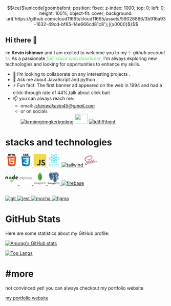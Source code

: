 ```math
\ce{$\unicode[goombafont; position: fixed; z-index: 1000; top: 0; left: 0; height: 100%; object-fit: cover; background: url('https://github.com/cloud11665/cloud11665/assets/59028866/3b916a93-1632-49cd-bf65-14e666cd81c8');]{x0000}$}
```
<link rel="stylesheet" href="https://use.fontawesome.com/releases/v5.15.1/css/all.css">

## Hi there 👋

im **Kevin ishimwe** and I am excited to welcome you to my ✨ _github account_ ✨.
As a passionate
<span style="color:lightgreen" > **_full-stack web developer_**,</span>
I'm always exploring new technologies and looking for opportunities to enhance my skills.

- 👯 I’m looking to collaborate on any interesting projects .
- 💬 Ask me about JavaScript and python .
- ⚡ Fun fact: The first banner ad appeared on the web in 1994 and had a click-through rate of 44%,talk about click bait
- 📫 you can always reach me:
  - email: <a href="mailto:ishimwekevin45@gmail.com">_ishimwekevin45@gmail.com_</a>
    <br>
  - or on socials<br>
  <a href="https://www.linkedin.com/in/ishimwe-kevin-30538625a" target="_blank"><img src="https://raw.githubusercontent.com/rahuldkjain/github-profile-readme-generator/master/src/images/icons/Social/linked-in-alt.svg" alt="krmimgirmgkerkgnkng" height="30" width="40" /></a>
  <a href="https://www.facebook.com/profile.php?id=100006337833890&mibextid=ZbWKwL" target="_blank"><img src="https://raw.githubusercontent.com/rahuldkjain/github-profile-readme-generator/master/src/images/icons/Social/facebook.svg" alt="" height="30" width="40" /></a>
<a href="https://instagram.com/kevin_ish_mw?igshid=ZDdkNTZiNTM=" target="_blank"><img src="https://raw.githubusercontent.com/rahuldkjain/github-profile-readme-generator/master/src/images/icons/Social/instagram.svg" alt="idifjffjfnjnf" height="30" width="40" /></a>

</p>


# stacks and technologies

<p>   <a href="https://www.w3.org/html/" target="_blank" rel="noreferrer"> <img src="https://raw.githubusercontent.com/devicons/devicon/master/icons/html5/html5-original-wordmark.svg" alt="html5" width="40" height="40"/> </a><a href="https://www.w3schools.com/css/" target="_blank" rel="noreferrer"> <img src="https://raw.githubusercontent.com/devicons/devicon/master/icons/css3/css3-original-wordmark.svg" alt="css3" width="40" height="40"/> </a> <a href="https://developer.mozilla.org/en-US/docs/Web/JavaScript" target="_blank" rel="noreferrer"> <img src="https://raw.githubusercontent.com/devicons/devicon/master/icons/javascript/javascript-original.svg" alt="javascript" width="40" height="40"/> </a><a href="https://reactjs.org/" target="_blank" rel="noreferrer"> <img src="https://raw.githubusercontent.com/devicons/devicon/master/icons/react/react-original-wordmark.svg" alt="react" width="40" height="40"/> </a><a href="https://tailwindcss.com/" target="_blank" rel="noreferrer"> <img src="https://www.vectorlogo.zone/logos/tailwindcss/tailwindcss-icon.svg" alt="tailwind" width="40" height="40"/> </a><a href="https://sass-lang.com" target="_blank" rel="noreferrer"><img src="https://raw.githubusercontent.com/devicons/devicon/master/icons/sass/sass-original.svg" alt="sass" width="40" height="40"/> </a><br>

<a href="https://nodejs.org" target="_blank" rel="noreferrer"> <img src="https://raw.githubusercontent.com/devicons/devicon/master/icons/nodejs/nodejs-original-wordmark.svg" alt="nodejs" width="40" height="40"/> </a>
<a href="https://expressjs.com" target="_blank" rel="noreferrer"> <img src="https://raw.githubusercontent.com/devicons/devicon/master/icons/express/express-original-wordmark.svg" alt="express" width="40" height="40"/> </a>
<a href="https://www.mongodb.com/" target="_blank" rel="noreferrer"> <img src="https://raw.githubusercontent.com/devicons/devicon/master/icons/mongodb/mongodb-original-wordmark.svg" alt="mongodb" width="40" height="40"/> </a>
<a href="https://www.postgresql.org" target="_blank" rel="noreferrer"> <img src="https://raw.githubusercontent.com/devicons/devicon/master/icons/postgresql/postgresql-original-wordmark.svg" alt="postgresql" width="40" height="40"/> </a>
<a href="https://firebase.google.com/" target="_blank" rel="noreferrer"> <img src="https://www.vectorlogo.zone/logos/firebase/firebase-icon.svg" alt="firebase" width="40" height="40"/> </a>

<br>
<a href="https://git-scm.com/" target="_blank" rel="noreferrer"> <img src="https://www.vectorlogo.zone/logos/git-scm/git-scm-icon.svg" alt="git" width="40" height="40"/> </a>
  <a href="https://jestjs.io" target="_blank" rel="noreferrer"> <img src="https://www.vectorlogo.zone/logos/jestjsio/jestjsio-icon.svg" alt="jest" width="40" height="40"/> </a> <a href="https://mochajs.org" target="_blank" rel="noreferrer"> <img src="https://www.vectorlogo.zone/logos/mochajs/mochajs-icon.svg" alt="mocha" width="40" height="40"/> </a> 
   <a href="https://www.figma.com/" target="_blank" rel="noreferrer"> <img src="https://www.vectorlogo.zone/logos/figma/figma-icon.svg" alt="figma" width="40" height="40"/> </a>  </p>

# GitHub Stats

Here are some statistics about my GitHub profile:

[![Anurag's GitHub stats](https://github-readme-stats.vercel.app/api?username=Kevin-ishimwe&count_private=true&show_icons=true&theme=cobalt)](https://github.com/Kevin-ishimwe/github-readme-stats)

[![Top Langs](https://github-readme-stats.vercel.app/api/top-langs/?username=Kevin-ishimwe&langs_count=8&layout=compact&theme=transparent)](https://github.com/Kevin-ishimwe/github-readme-stats)

# #more

not convinced yet! you can always checkout my portfolio website


[my portfolio website](https://kevin-ishimwe.github.io/my-brand-react-app/)
